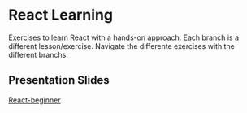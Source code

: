 # React Learning

Exercises to learn React with a hands-on approach.
Each branch is a different lesson/exercise.
Navigate the differente exercises with the different branchs.

## Presentation Slides

[React-beginner](https://slides.com/rubenmateus/react-for-beginners/fullscreen)
